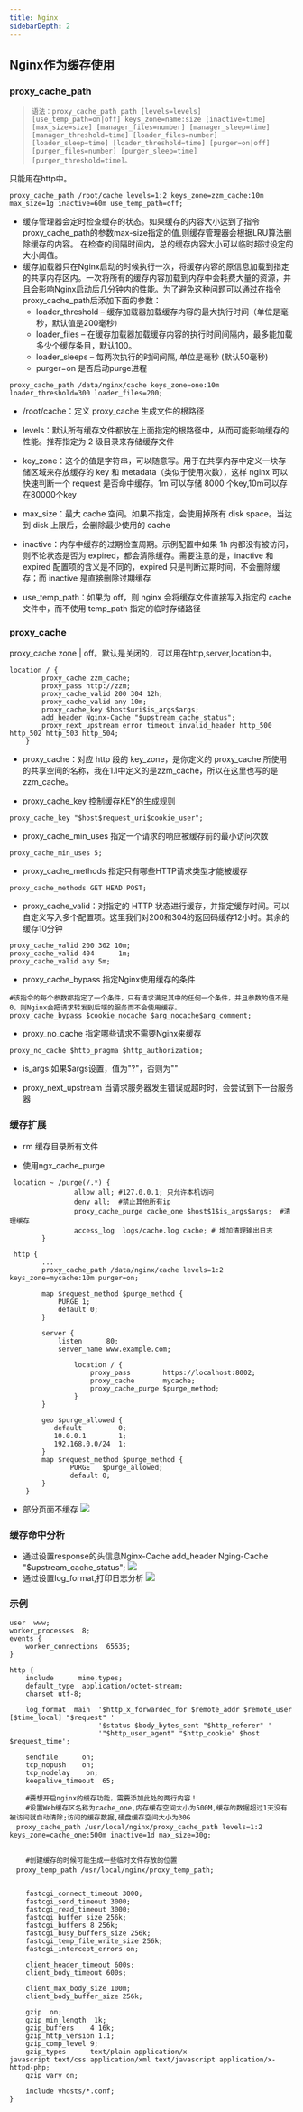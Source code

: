 ```yaml
---
title: Nginx
sidebarDepth: 2
---
```

## Nginx作为缓存使用
### proxy_cache_path
> `语法：proxy_cache_path path [levels=levels] [use_temp_path=on|off] keys_zone=name:size [inactive=time] [max_size=size] [manager_files=number] [manager_sleep=time] [manager_threshold=time] [loader_files=number] [loader_sleep=time] [loader_threshold=time] [purger=on|off] [purger_files=number] [purger_sleep=time] [purger_threshold=time]。`

只能用在http中。
```nginx
proxy_cache_path /root/cache levels=1:2 keys_zone=zzm_cache:10m max_size=1g inactive=60m use_temp_path=off;
```

* 缓存管理器会定时检查缓存的状态。如果缓存的内容大小达到了指令proxy_cache_path的参数max-size指定的值,则缓存管理器会根据LRU算法删除缓存的内容。 在检查的间隔时间内，总的缓存内容大小可以临时超过设定的大小阈值。
* 缓存加载器只在Nginx启动的时候执行一次，将缓存内容的原信息加载到指定的共享内存区内。一次将所有的缓存内容加载到内存中会耗费大量的资源，并且会影响Nginx启动后几分钟内的性能。为了避免这种问题可以通过在指令proxy_cache_path后添加下面的参数：
    - loader_threshold – 缓存加载器加载缓存内容的最大执行时间（单位是毫秒，默认值是200毫秒）
    - loader_files – 在缓存加载器加载缓存内容的执行时间间隔内，最多能加载多少个缓存条目，默认100。
    - loader_sleeps – 每两次执行的时间间隔, 单位是毫秒 (默认50毫秒)
    - purger=on 是否启动purge进程
```
proxy_cache_path /data/nginx/cache keys_zone=one:10m loader_threshold=300 loader_files=200;
```
* /root/cache：定义 proxy_cache 生成文件的根路径

* levels：默认所有缓存文件都放在上面指定的根路径中，从而可能影响缓存的性能。推荐指定为 2 级目录来存储缓存文件

* key_zone：这个的值是字符串，可以随意写。用于在共享内存中定义一块存储区域来存放缓存的 key 和 metadata（类似于使用次数），这样 nginx 可以快速判断一个 request 是否命中缓存。1m 可以存储 8000 个key,10m可以存在80000个key

* max_size：最大 cache 空间。如果不指定，会使用掉所有 disk space。当达到 disk 上限后，会删除最少使用的 cache

* inactive：内存中缓存的过期检查周期。示例配置中如果 1h 内都没有被访问，则不论状态是否为 expired，都会清除缓存。需要注意的是，inactive 和 expired 配置项的含义是不同的，expired 只是判断过期时间，不会删除缓存；而 inactive 是直接删除过期缓存

* use_temp_path：如果为 off，则 nginx 会将缓存文件直接写入指定的 cache 文件中，而不使用 temp_path 指定的临时存储路径
### proxy_cache

proxy_cache zone | off。默认是关闭的，可以用在http,server,location中。

```nginx
location / {
        proxy_cache zzm_cache;
        proxy_pass http://zzm;
        proxy_cache_valid 200 304 12h;
        proxy_cache_valid any 10m;
        proxy_cache_key $host$uri$is_args$args;
        add_header Nginx-Cache "$upstream_cache_status";
        proxy_next_upstream error timeout invalid_header http_500 http_502 http_503 http_504;
    }
```
* proxy_cache：对应 http 段的 key_zone，是你定义的 proxy_cache 所使用的共享空间的名称，我在1.1中定义的是zzm_cache，所以在这里也写的是zzm_cache。

* proxy_cache_key 控制缓存KEY的生成规则

```
proxy_cache_key "$host$request_uri$cookie_user";
```

* proxy_cache_min_uses 指定一个请求的响应被缓存前的最小访问次数

```
proxy_cache_min_uses 5;
```

* proxy_cache_methods 指定只有哪些HTTP请求类型才能被缓存

```
proxy_cache_methods GET HEAD POST;    
```

* proxy_cache_valid：对指定的 HTTP 状态进行缓存，并指定缓存时间。可以自定义写入多个配置项。这里我们对200和304的返回码缓存12小时。其余的缓存10分钟

```
proxy_cache_valid 200 302 10m;
proxy_cache_valid 404      1m;   
proxy_cache_valid any 5m;
```

* proxy_cache_bypass 指定Nginx使用缓存的条件

```
#该指令的每个参数都指定了一个条件，只有请求满足其中的任何一个条件，并且参数的值不是0，则Nginx会把请求转发到后端的服务而不会使用缓存。
proxy_cache_bypass $cookie_nocache $arg_nocache$arg_comment;   
```

* proxy_no_cache 指定哪些请求不需要Nginx来缓存

```
proxy_no_cache $http_pragma $http_authorization;
```

* is_args:如果$args设置，值为"?"，否则为""

* proxy_next_upstream 当请求服务器发生错误或超时时，会尝试到下一台服务器

### 缓存扩展
* rm 缓存目录所有文件

* 使用ngx_cache_purge

```nginx
 location ~ /purge(/.*) {
                allow all; #127.0.0.1; 只允许本机访问
                deny all;  #禁止其他所有ip
                proxy_cache_purge cache_one $host$1$is_args$args;  #清理缓存
                access_log  logs/cache.log cache; # 增加清理输出日志
        }
```

```nginx
 http {
        ...
        proxy_cache_path /data/nginx/cache levels=1:2 keys_zone=mycache:10m purger=on;
    
        map $request_method $purge_method {
            PURGE 1;
            default 0;
        }
    
        server {
            listen      80;
            server_name www.example.com;
    
                location / {
                    proxy_pass        https://localhost:8002;
                    proxy_cache       mycache;
                    proxy_cache_purge $purge_method;
                }
        }
    
        geo $purge_allowed {
           default         0;
           10.0.0.1        1;
           192.168.0.0/24  1;
        }
        map $request_method $purge_method {
               PURGE   $purge_allowed;
               default 0;
        }
    }
```

* 部分页面不缓存
  ![](/tools/nginx/1590930556225.webp)
### 缓存命中分析
  * 通过设置response的头信息Nginx-Cache
  add_header Nging-Cache "$upstream_cache_status";
  ![](/tools/nginx/1590930608819.webp)
* 通过设置log_format,打印日志分析
  ![](/tools/nginx/1590930635874.webp)
### 示例

```nginx
user  www;
worker_processes  8;
events {
    worker_connections  65535;
}

http {
    include      mime.types;
    default_type  application/octet-stream;
    charset utf-8;

    log_format  main  '$http_x_forwarded_for $remote_addr $remote_user [$time_local] "$request" '
                      '$status $body_bytes_sent "$http_referer" '
                      '"$http_user_agent" "$http_cookie" $host $request_time';

    sendfile      on;
    tcp_nopush    on;
    tcp_nodelay    on;
    keepalive_timeout  65;

    #要想开启nginx的缓存功能，需要添加此处的两行内容！
    #设置Web缓存区名称为cache_one,内存缓存空间大小为500M,缓存的数据超过1天没有被访问就自动清除;访问的缓存数据,硬盘缓存空间大小为30G
　proxy_cache_path /usr/local/nginx/proxy_cache_path levels=1:2 keys_zone=cache_one:500m inactive=1d max_size=30g;


    #创建缓存的时候可能生成一些临时文件存放的位置
　proxy_temp_path /usr/local/nginx/proxy_temp_path;


    fastcgi_connect_timeout 3000;
    fastcgi_send_timeout 3000;
    fastcgi_read_timeout 3000;
    fastcgi_buffer_size 256k;
    fastcgi_buffers 8 256k;
    fastcgi_busy_buffers_size 256k;
    fastcgi_temp_file_write_size 256k;
    fastcgi_intercept_errors on;

    client_header_timeout 600s;
    client_body_timeout 600s;

    client_max_body_size 100m;             
    client_body_buffer_size 256k;           

    gzip  on;
    gzip_min_length  1k;
    gzip_buffers    4 16k;
    gzip_http_version 1.1;
    gzip_comp_level 9;
    gzip_types      text/plain application/x-javascript text/css application/xml text/javascript application/x-httpd-php;
    gzip_vary on;

    include vhosts/*.conf;
}
```
